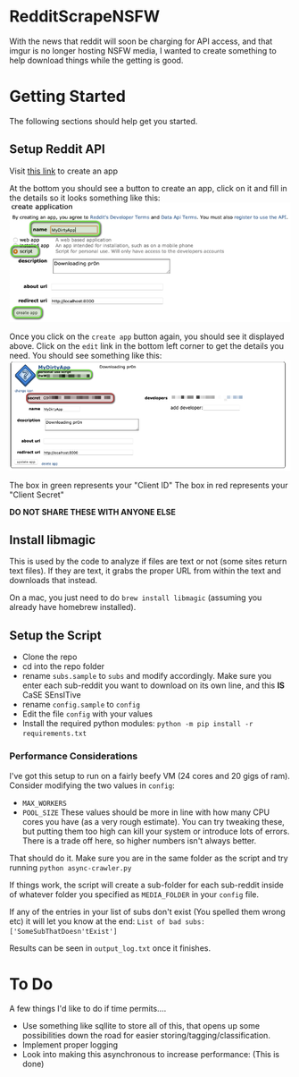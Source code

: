 # RedditScrapeNSFW
With the news that reddit will soon be charging for API access, and that imgur is no longer hosting NSFW media, I wanted to create something to help download things while the getting is good. 

# Getting Started
The following sections should help get you started. 

## Setup Reddit API
Visit [this link](https://www.reddit.com/prefs/apps) to create an app

At the bottom you should see a button to create an app, click on it and fill in the details so it looks something like this: 
![Create Reddit App](/images/create_reddit_app.png)

Once you click on the `create app` button again, you should see it displayed above. Click on the `edit` link in the bottom left corner to get the details you need. You should see something like this:
![Reddit App Details](/images/reddit_app_details.png)

The box in green represents your "Client ID"
The box in red represents your "Client Secret"

**DO NOT SHARE THESE WITH ANYONE ELSE**

## Install libmagic
This is used by the code to analyze if files are text or not (some sites return text files). If they are text, it grabs the proper URL from within the text and downloads that instead. 

On a mac, you just need to do `brew install libmagic` (assuming you already have homebrew installed). 

## Setup the Script
- Clone the repo
- cd into the repo folder
- rename `subs.sample` to `subs` and modify accordingly. Make sure you enter each sub-reddit you want to download on its own line, and this **IS** CaSE SEnsITive
- rename `config.sample` to `config`
- Edit the file `config` with your values
- Install the required python modules: `python -m pip install -r requirements.txt`

### Performance Considerations
I've got this setup to run on a fairly beefy VM (24 cores and 20 gigs of ram). Consider modifying the two values in `config`:
- `MAX_WORKERS`
- `POOL_SIZE`
These values should be more in line with how many CPU cores you have (as a very rough estimate). You can try tweaking these, but putting them too high can kill your system or introduce lots of errors. There is a trade off here, so higher numbers isn't always better. 

That should do it. Make sure you are in the same folder as the script and try running `python async-crawler.py`

If things work, the script will create a sub-folder for each sub-reddit inside of whatever folder you specified as `MEDIA_FOLDER` in your `config` file. 

If any of the entries in your list of subs don't exist (You spelled them wrong etc) it will let you know at the end: `List of bad subs: ['SomeSubThatDoesn'tExist']`

Results can be seen in `output_log.txt` once it finishes. 

# To Do
A few things I'd like to do if time permits....
- Use something like sqllite to store all of this, that opens up some possibilities down the road for easier storing/tagging/classification. 
- Implement proper logging
- Look into making this asynchronous to increase performance: (This is done) 